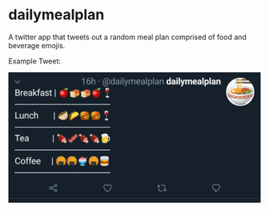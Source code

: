 # dailymealplan

A twitter app that tweets out a random meal plan comprised of food and beverage 
emojis.

Example Tweet:

![dailymealplantweeet](./dailymealplantweet.png)
